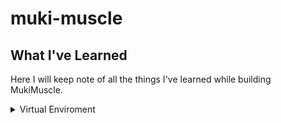 # muki-muscle

## What I've Learned

Here I will keep note of all the things I've learned while building MukiMuscle.

<details>
<summary>Virtual Enviroment</summary>

1. Allowed me to switch between different dependencies and versions of Python or other systems.
2. Portability
3. Commands

```console
$ python3 -m venv venv

$ source venv/bin/activate

$ pip install django

$ django-admin startproject MukiMuscle

```

</details>
